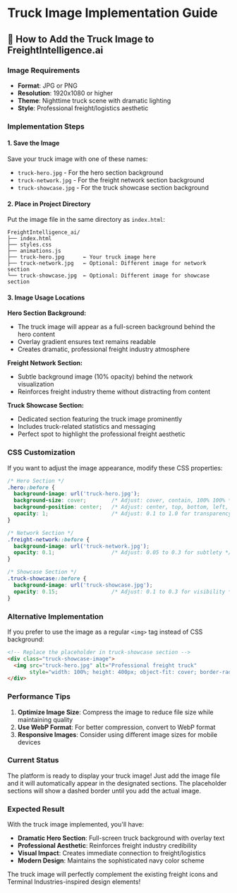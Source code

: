 # Truck Image Implementation Guide

## 🚛 **How to Add the Truck Image to FreightIntelligence.ai**

### **Image Requirements**
- **Format**: JPG or PNG
- **Resolution**: 1920x1080 or higher
- **Theme**: Nighttime truck scene with dramatic lighting
- **Style**: Professional freight/logistics aesthetic

### **Implementation Steps**

#### **1. Save the Image**
Save your truck image with one of these names:
- `truck-hero.jpg` - For the hero section background
- `truck-network.jpg` - For the freight network section background  
- `truck-showcase.jpg` - For the truck showcase section background

#### **2. Place in Project Directory**
Put the image file in the same directory as `index.html`:
```
FreightIntelligence_ai/
├── index.html
├── styles.css
├── animations.js
├── truck-hero.jpg      ← Your truck image here
├── truck-network.jpg   ← Optional: Different image for network section
└── truck-showcase.jpg  ← Optional: Different image for showcase section
```

#### **3. Image Usage Locations**

**Hero Section Background:**
- The truck image will appear as a full-screen background behind the hero content
- Overlay gradient ensures text remains readable
- Creates dramatic, professional freight industry atmosphere

**Freight Network Section:**
- Subtle background image (10% opacity) behind the network visualization
- Reinforces freight industry theme without distracting from content

**Truck Showcase Section:**
- Dedicated section featuring the truck image prominently
- Includes truck-related statistics and messaging
- Perfect spot to highlight the professional freight aesthetic

### **CSS Customization**

If you want to adjust the image appearance, modify these CSS properties:

```css
/* Hero Section */
.hero::before {
  background-image: url('truck-hero.jpg');
  background-size: cover;        /* Adjust: cover, contain, 100% 100% */
  background-position: center;   /* Adjust: center, top, bottom, left, right */
  opacity: 1;                    /* Adjust: 0.1 to 1.0 for transparency */
}

/* Network Section */
.freight-network::before {
  background-image: url('truck-network.jpg');
  opacity: 0.1;                  /* Adjust: 0.05 to 0.3 for subtlety */
}

/* Showcase Section */
.truck-showcase::before {
  background-image: url('truck-showcase.jpg');
  opacity: 0.15;                 /* Adjust: 0.1 to 0.3 for visibility */
}
```

### **Alternative Implementation**

If you prefer to use the image as a regular `<img>` tag instead of CSS background:

```html
<!-- Replace the placeholder in truck-showcase section -->
<div class="truck-showcase-image">
  <img src="truck-hero.jpg" alt="Professional freight truck" 
       style="width: 100%; height: 400px; object-fit: cover; border-radius: 12px;">
</div>
```

### **Performance Tips**

1. **Optimize Image Size**: Compress the image to reduce file size while maintaining quality
2. **Use WebP Format**: For better compression, convert to WebP format
3. **Responsive Images**: Consider using different image sizes for mobile devices

### **Current Status**

The platform is ready to display your truck image! Just add the image file and it will automatically appear in the designated sections. The placeholder sections will show a dashed border until you add the actual image.

### **Expected Result**

With the truck image implemented, you'll have:
- **Dramatic Hero Section**: Full-screen truck background with overlay text
- **Professional Aesthetic**: Reinforces freight industry credibility
- **Visual Impact**: Creates immediate connection to freight/logistics
- **Modern Design**: Maintains the sophisticated navy color scheme

The truck image will perfectly complement the existing freight icons and Terminal Industries-inspired design elements!


